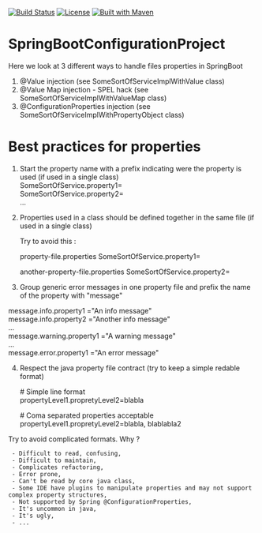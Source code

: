 [![Build Status](https://travis-ci.org/fdlessard/SpringBootConfigurationProject.svg)](https://travis-ci.org/fdlessard/SpringBootConfigurationProject)
[![License](http://img.shields.io/:license-mit-blue.svg)](https://github.com/fdlessard/SpringBootConfigurationProject/blob/master/LICENSE)
[![Built with Maven](http://maven.apache.org/images/logos/maven-feather.png)](http://maven.org/)


# SpringBootConfigurationProject

Here we look at 3 different ways to handle files properties in SpringBoot

1.  @Value injection (see SomeSortOfServiceImplWithValue class)
2.  @Value Map injection - SPEL hack (see SomeSortOfServiceImplWithValueMap class)
3.  @ConfigurationProperties injection (see SomeSortOfServiceImplWithPropertyObject class)


# Best practices for properties

1. Start the property name with a prefix indicating were the property is used (if used in a single class)  
   SomeSortOfService.property1=  
   SomeSortOfService.property2=  
   ...  
     
     
2. Properties used in a class should be defined together in the same file (if used in a single class) 

   Try to avoid this :  
   
   
    property-file.properties 
       SomeSortOfService.property1=  
       
    another-property-file.properties 
       SomeSortOfService.property2=   
       
     
3. Group generic error messages in one property file and prefix the name of the property with "message"  


  message.info.property1 ="An info message"  
  message.info.property2 ="Another info message"  
  ...  
  message.warning.property1 ="A warning  message"  
  ...  
  message.error.property1 ="An error message"  
  
4. Respect the java property file contract (try to keep a simple redable format)  


   \# Simple line format  
   propertyLevel1.propretyLevel2=blabla  
   
   \# Coma separated properties acceptable  
   propertyLevel1.propretyLevel2=blabla, blablabla2   
   
 Try to avoid complicated formats. Why ?  
 
     - Difficult to read, confusing,  
     - Difficult to maintain,  
     - Complicates refactoring,  
     - Error prone,  
     - Can't be read by core java class,  
     - Some IDE have plugins to manipulate properties and may not support complex property structures,  
     - Not supported by Spring @ConfigurationProperties,  
     - It's uncommon in java,  
     - It's ugly,  
     - ...  
     
     
 

   
   

